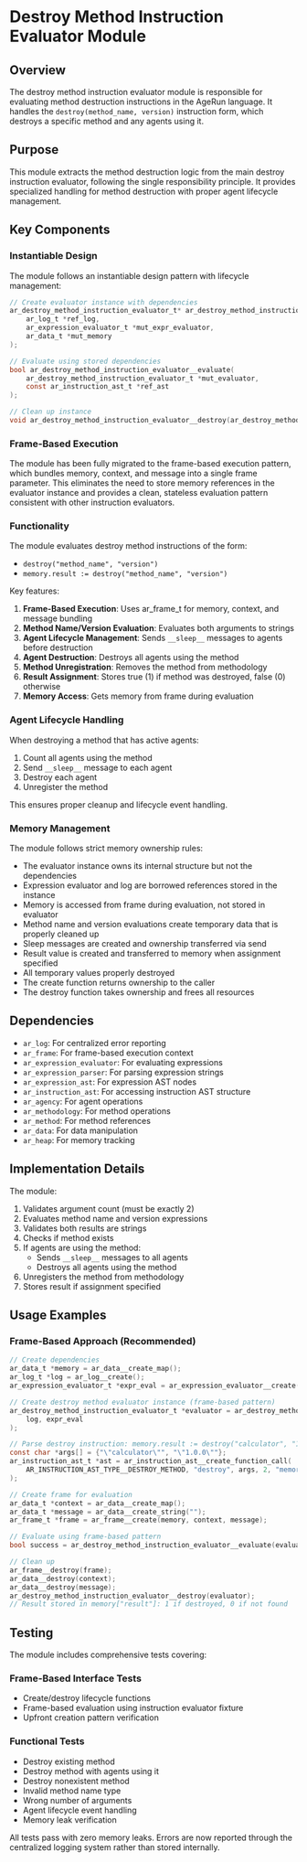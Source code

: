 # Destroy Method Instruction Evaluator Module

## Overview

The destroy method instruction evaluator module is responsible for evaluating method destruction instructions in the AgeRun language. It handles the `destroy(method_name, version)` instruction form, which destroys a specific method and any agents using it.

## Purpose

This module extracts the method destruction logic from the main destroy instruction evaluator, following the single responsibility principle. It provides specialized handling for method destruction with proper agent lifecycle management.

## Key Components

### Instantiable Design

The module follows an instantiable design pattern with lifecycle management:

```c
// Create evaluator instance with dependencies
ar_destroy_method_instruction_evaluator_t* ar_destroy_method_instruction_evaluator__create(
    ar_log_t *ref_log,
    ar_expression_evaluator_t *mut_expr_evaluator,
    ar_data_t *mut_memory
);

// Evaluate using stored dependencies
bool ar_destroy_method_instruction_evaluator__evaluate(
    ar_destroy_method_instruction_evaluator_t *mut_evaluator,
    const ar_instruction_ast_t *ref_ast
);

// Clean up instance
void ar_destroy_method_instruction_evaluator__destroy(ar_destroy_method_instruction_evaluator_t *own_evaluator);
```

### Frame-Based Execution

The module has been fully migrated to the frame-based execution pattern, which bundles memory, context, and message into a single frame parameter. This eliminates the need to store memory references in the evaluator instance and provides a clean, stateless evaluation pattern consistent with other instruction evaluators.

### Functionality

The module evaluates destroy method instructions of the form:
- `destroy("method_name", "version")`
- `memory.result := destroy("method_name", "version")`

Key features:
1. **Frame-Based Execution**: Uses ar_frame_t for memory, context, and message bundling
2. **Method Name/Version Evaluation**: Evaluates both arguments to strings
3. **Agent Lifecycle Management**: Sends `__sleep__` messages to agents before destruction
4. **Agent Destruction**: Destroys all agents using the method
5. **Method Unregistration**: Removes the method from methodology
6. **Result Assignment**: Stores true (1) if method was destroyed, false (0) otherwise
7. **Memory Access**: Gets memory from frame during evaluation

### Agent Lifecycle Handling

When destroying a method that has active agents:
1. Count all agents using the method
2. Send `__sleep__` message to each agent
3. Destroy each agent
4. Unregister the method

This ensures proper cleanup and lifecycle event handling.

### Memory Management

The module follows strict memory ownership rules:
- The evaluator instance owns its internal structure but not the dependencies
- Expression evaluator and log are borrowed references stored in the instance
- Memory is accessed from frame during evaluation, not stored in evaluator
- Method name and version evaluations create temporary data that is properly cleaned up
- Sleep messages are created and ownership transferred via send
- Result value is created and transferred to memory when assignment specified
- All temporary values properly destroyed
- The create function returns ownership to the caller
- The destroy function takes ownership and frees all resources

## Dependencies

- `ar_log`: For centralized error reporting
- `ar_frame`: For frame-based execution context
- `ar_expression_evaluator`: For evaluating expressions
- `ar_expression_parser`: For parsing expression strings
- `ar_expression_ast`: For expression AST nodes
- `ar_instruction_ast`: For accessing instruction AST structure
- `ar_agency`: For agent operations
- `ar_methodology`: For method operations
- `ar_method`: For method references
- `ar_data`: For data manipulation
- `ar_heap`: For memory tracking

## Implementation Details

The module:
1. Validates argument count (must be exactly 2)
2. Evaluates method name and version expressions
3. Validates both results are strings
4. Checks if method exists
5. If agents are using the method:
   - Sends `__sleep__` messages to all agents
   - Destroys all agents using the method
6. Unregisters the method from methodology
7. Stores result if assignment specified

## Usage Examples

### Frame-Based Approach (Recommended)

```c
// Create dependencies
ar_data_t *memory = ar_data__create_map();
ar_log_t *log = ar_log__create();
ar_expression_evaluator_t *expr_eval = ar_expression_evaluator__create(log, memory, NULL);

// Create destroy method evaluator instance (frame-based pattern)
ar_destroy_method_instruction_evaluator_t *evaluator = ar_destroy_method_instruction_evaluator__create(
    log, expr_eval
);

// Parse destroy instruction: memory.result := destroy("calculator", "1.0.0")
const char *args[] = {"\"calculator\"", "\"1.0.0\""};
ar_instruction_ast_t *ast = ar_instruction_ast__create_function_call(
    AR_INSTRUCTION_AST_TYPE__DESTROY_METHOD, "destroy", args, 2, "memory.result"
);

// Create frame for evaluation
ar_data_t *context = ar_data__create_map();
ar_data_t *message = ar_data__create_string("");
ar_frame_t *frame = ar_frame__create(memory, context, message);

// Evaluate using frame-based pattern
bool success = ar_destroy_method_instruction_evaluator__evaluate(evaluator, frame, ast);

// Clean up
ar_frame__destroy(frame);
ar_data__destroy(context);
ar_data__destroy(message);
ar_destroy_method_instruction_evaluator__destroy(evaluator);
// Result stored in memory["result"]: 1 if destroyed, 0 if not found
```

## Testing

The module includes comprehensive tests covering:

### Frame-Based Interface Tests
- Create/destroy lifecycle functions
- Frame-based evaluation using instruction evaluator fixture
- Upfront creation pattern verification

### Functional Tests
- Destroy existing method
- Destroy method with agents using it
- Destroy nonexistent method
- Invalid method name type
- Wrong number of arguments
- Agent lifecycle event handling
- Memory leak verification

All tests pass with zero memory leaks. Errors are now reported through the centralized logging system rather than stored internally.